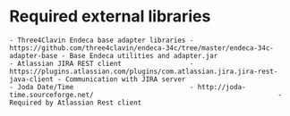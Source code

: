 Required external libraries
==========

	- Three4Clavin Endeca base adapter libraries - https://github.com/three4clavin/endeca-34c/tree/master/endeca-34c-adapter-base - Base Endeca utilities and adapter.jar
	- Atlassian JIRA REST client                 - https://plugins.atlassian.com/plugins/com.atlassian.jira.jira-rest-java-client - Communication with JIRA server
	- Joda Date/Time                             - http://joda-time.sourceforge.net/                                              - Required by Atlassian Rest client
